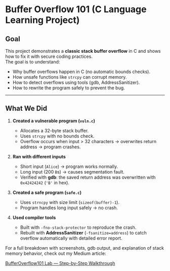 # Buffer Overflow 101 (C Language Learning Project)

##  Goal
This project demonstrates a **classic stack buffer overflow** in C and shows how to fix it with secure coding practices.  
The goal is to understand:
- Why buffer overflows happen in C (no automatic bounds checks).
- How unsafe functions like `strcpy` can corrupt memory.
- How to detect overflows using tools (gdb, AddressSanitizer).
- How to rewrite the program safely to prevent the bug.

---

##  What We Did
1. **Created a vulnerable program (`vuln.c`)**
   - Allocates a 32-byte stack buffer.
   - Uses `strcpy` with no bounds check.
   - Overflow occurs when input > 32 characters → overwrites return address → program crashes.

2. **Ran with different inputs**
   - Short input (`Alice`) → program works normally.
   - Long input (200 `B`s) → causes segmentation fault.
   - Verified with **gdb**: the saved return address was overwritten with `0x42424242` (`'B'` in hex).

3. **Created a safe program (`safe.c`)**
   - Uses `strncpy` with size limit (`sizeof(buffer)-1`).
   - Program handles long input safely → no crash.

4. **Used compiler tools**
   - Built with `-fno-stack-protector` to reproduce the crash.
   - Rebuilt with **AddressSanitizer** (`-fsanitize=address`) to catch overflow automatically with detailed error report.




For a full breakdown with screenshots, gdb output, and explanation of stack memory behavior, check out my Medium article:

 [BufferOverflow101 Lab — Step-by-Step Walkthrough](https://medium.com/@isheikh_24798/bufferoverflow101-lab-4c93f669ab70)


